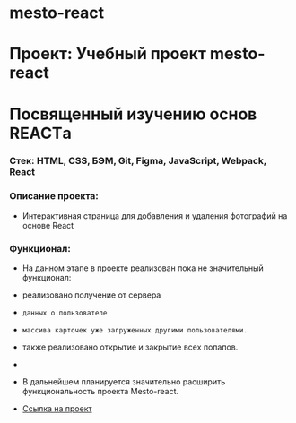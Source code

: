 # mesto-react
# Проект: Учебный проект mesto-react
#   Посвященный изучению основ REACTа      

### Стек: HTML, CSS, БЭМ, Git, Figma, JavaScript, Webpack, React

### Описание проекта:
* Интерактивная страница для добавления и удаления фотографий на основе React

### Функционал:
* На данном этапе в проекте реализован пока не значительный функционал:
*   реализовано получение от сервера 
*     данных о пользователе 
*     массива карточек уже загруженных другими пользователями.
*   также реализовано открытие и закрытие всех попапов.
* 
*  В дальнейшем планируется значительно расширить функциональность проекта Mesto-react.



* [Ссылка на проект](https://github.com/arkel-tatiana/mesto-react.git/)
